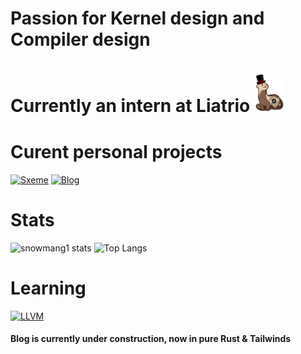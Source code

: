 # Passion for Kernel design and Compiler design
# Currently an intern at Liatrio <img src="images/quality_ferrets.png" alt="quality ferret" width="50"/>

# Curent personal projects
[![Sxeme](https://github-readme-stats.vercel.app/api/pin/?username=snowmang1&repo=sxeme&theme=synthwave)](https://github.com/snowmang1/sxeme)
[![Blog](https://github-readme-stats.vercel.app/api/pin/?username=snowmang1&repo=snow_blog&theme=synthwave)](https://github.com/snowmang1/snow_blog)

# Stats
![snowmang1 stats](https://github-readme-stats.vercel.app/api?username=snowmang1&show_icons=true&theme=synthwave)
![Top Langs](https://github-readme-stats.vercel.app/api/top-langs/?username=snowmang1&theme=synthwave&langs_count=6&layout=compact)

# Learning
[<img src="https://llvm.org/img/LLVMWyvernSmall.png" alt="LLVM" width="50"/>](https://llvm.org)

#### Blog is currently under construction, now in pure Rust & Tailwinds
